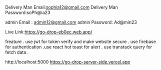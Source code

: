 
Delivery Man Email:sophia12@gmail.com
Delivery Man Password:soPh@ia23

admin Email   : admin12@gmail.com
admin Password: Ad@min23

Live Link:https://go-drop-eb0ec.web.app/


freature 
   . use jwt for token verify and make website secure
   . use firebase for authentication
   .use react hot toast for alert
   . use transtack query for fetch data
   .


   http://localhost:5000
   https://go-drop-server-side.vercel.app